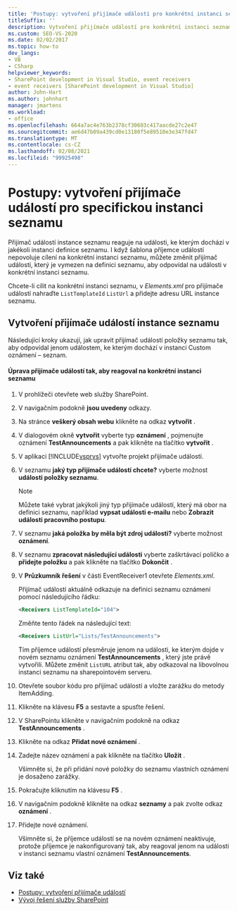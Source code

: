 ```yaml
---
title: 'Postupy: vytvoření přijímače událostí pro konkrétní instanci seznamu | Microsoft Docs'
titleSuffix: ''
description: Vytvoření přijímače událostí pro konkrétní instanci seznamu. Přijímač událostí instance seznamu reaguje na události, ke kterým dochází v jakékoli instanci definice seznamu.
ms.custom: SEO-VS-2020
ms.date: 02/02/2017
ms.topic: how-to
dev_langs:
- VB
- CSharp
helpviewer_keywords:
- SharePoint development in Visual Studio, event receivers
- event receivers [SharePoint development in Visual Studio]
author: John-Hart
ms.author: johnhart
manager: jmartens
ms.workload:
- office
ms.openlocfilehash: 664a7ac4e763b2378cf30603c417aacde27c2e47
ms.sourcegitcommit: ae6d47b09a439cd0e13180f5e89510e3e347fd47
ms.translationtype: MT
ms.contentlocale: cs-CZ
ms.lasthandoff: 02/08/2021
ms.locfileid: "99925498"
---
```

# <a name="how-to-create-an-event-receiver-for-a-specific-list-instance"></a>Postupy: vytvoření přijímače událostí pro specifickou instanci seznamu
  Přijímač událostí instance seznamu reaguje na události, ke kterým dochází v jakékoli instanci definice seznamu. I když šablona příjemce událostí nepovoluje cílení na konkrétní instanci seznamu, můžete změnit přijímač událostí, který je vymezen na definici seznamu, aby odpovídal na události v konkrétní instanci seznamu.

 Chcete-li cílit na konkrétní instanci seznamu, v *Elements.xml* pro přijímače událostí nahraďte `ListTemplateId` `ListUrl` a přidejte adresu URL instance seznamu.

## <a name="create-a-list-instance-event-receiver"></a>Vytvoření přijímače událostí instance seznamu
 Následující kroky ukazují, jak upravit přijímač událostí položky seznamu tak, aby odpovídal jenom událostem, ke kterým dochází v instanci Custom oznámení – seznam.

#### <a name="to-modify-an-event-receiver-to-respond-to-a-specific-list-instance"></a>Úprava přijímače událostí tak, aby reagoval na konkrétní instanci seznamu

1. V prohlížeči otevřete web služby SharePoint.

2. V navigačním podokně **jsou uvedeny** odkazy.

3. Na stránce **veškerý obsah webu** klikněte na odkaz **vytvořit** .

4. V dialogovém okně **vytvořit** vyberte typ **oznámení** , pojmenujte oznámení **TestAnnouncements** a pak klikněte na tlačítko **vytvořit** .

5. V aplikaci [!INCLUDE[vsprvs](../sharepoint/includes/vsprvs-md.md)] vytvořte projekt přijímače událostí.

6. V seznamu **jaký typ přijímače událostí chcete?** vyberte možnost **události položky seznamu**.

    > [!NOTE]
    > Můžete také vybrat jakýkoli jiný typ přijímače událostí, který má obor na definici seznamu, například **vypsat události e-mailu** nebo **Zobrazit události pracovního postupu**.

7. V seznamu **jaká položka by měla být zdroj události?** vyberte možnost **oznámení**.

8. V seznamu **zpracovat následující události** vyberte zaškrtávací políčko a **přidejte položku** a pak klikněte na tlačítko **Dokončit** .

9. V **Průzkumník řešení** v části EventReceiver1 otevřete *Elements.xml*.

     Přijímač událostí aktuálně odkazuje na definici seznamu oznámení pomocí následujícího řádku:

    ```xml
    <Receivers ListTemplateId="104">
    ```

     Změňte tento řádek na následující text:

    ```xml
    <Receivers ListUrl="Lists/TestAnnouncements">
    ```

     Tím příjemce událostí přesměruje jenom na události, ke kterým dojde v novém seznamu oznámení **TestAnnouncements** , který jste právě vytvořili. Můžete změnit `ListURL` atribut tak, aby odkazoval na libovolnou instanci seznamu na sharepointovém serveru.

10. Otevřete soubor kódu pro přijímač událostí a vložte zarážku do metody ItemAdding.

11. Klikněte na klávesu **F5** a sestavte a spusťte řešení.

12. V SharePointu klikněte v navigačním podokně na odkaz **TestAnnouncements** .

13. Klikněte na odkaz **Přidat nové oznámení** .

14. Zadejte název oznámení a pak klikněte na tlačítko **Uložit** .

     Všimněte si, že při přidání nové položky do seznamu vlastních oznámení je dosaženo zarážky.

15. Pokračujte kliknutím na klávesu **F5** .

16. V navigačním podokně klikněte na odkaz **seznamy** a pak zvolte odkaz **oznámení** .

17. Přidejte nové oznámení.

     Všimněte si, že příjemce událostí se na novém oznámení neaktivuje, protože příjemce je nakonfigurovaný tak, aby reagoval jenom na události v instanci seznamu vlastní oznámení **TestAnnouncements**.

## <a name="see-also"></a>Viz také
- [Postupy: vytvoření přijímače událostí](../sharepoint/how-to-create-an-event-receiver.md)
- [Vývoj řešení služby SharePoint](../sharepoint/developing-sharepoint-solutions.md)
